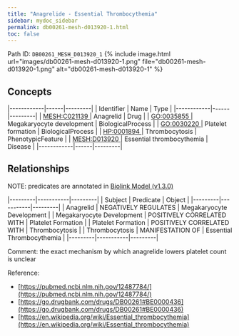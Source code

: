 ```yaml
---
title: "Anagrelide - Essential Thrombocythemia"
sidebar: mydoc_sidebar
permalink: db00261-mesh-d013920-1.html
toc: false 
---
```



Path ID: `DB00261_MESH_D013920_1`
{% include image.html url="images/db00261-mesh-d013920-1.png" file="db00261-mesh-d013920-1.png" alt="db00261-mesh-d013920-1" %}

## Concepts

|------------|------|---------|
| Identifier | Name | Type    |
|------------|------|---------|
| <a href="https://identifiers.org/MESH:C021139">MESH:C021139 </a> | Anagrelid | Drug |
| <a href="https://identifiers.org/GO:0035855">GO:0035855 </a> | Megakaryocyte development | BiologicalProcess |
| <a href="https://identifiers.org/GO:0030220">GO:0030220 </a> | Platelet formation | BiologicalProcess |
| <a href="https://identifiers.org/HP:0001894">HP:0001894 </a> | Thrombocytosis | PhenotypicFeature |
| <a href="https://identifiers.org/MESH:D013920">MESH:D013920 </a> | Essential thrombocythemia | Disease |
|------------|------|---------|

## Relationships


NOTE: predicates are annotated in <a href="https://github.com/biolink/biolink-model/releases/tag/v1.3.0">Biolink Model (v1.3.0)</a>

|---------|-----------|---------|
| Subject | Predicate | Object  |
|---------|-----------|---------|
| Anagrelid | NEGATIVELY REGULATES | Megakaryocyte Development |
| Megakaryocyte Development | POSITIVELY CORRELATED WITH | Platelet Formation |
| Platelet Formation | POSITIVELY CORRELATED WITH | Thrombocytosis |
| Thrombocytosis | MANIFESTATION OF | Essential Thrombocythemia |
|---------|-----------|---------|

Comment: the exact mechanism by which anagrelide lowers platelet count is unclear

Reference: 
  - [https://pubmed.ncbi.nlm.nih.gov/12487784/](https://pubmed.ncbi.nlm.nih.gov/12487784/)
  - [https://go.drugbank.com/drugs/DB00261#BE0000436](https://go.drugbank.com/drugs/DB00261#BE0000436)
  - [https://en.wikipedia.org/wiki/Essential_thrombocythemia](https://en.wikipedia.org/wiki/Essential_thrombocythemia)
